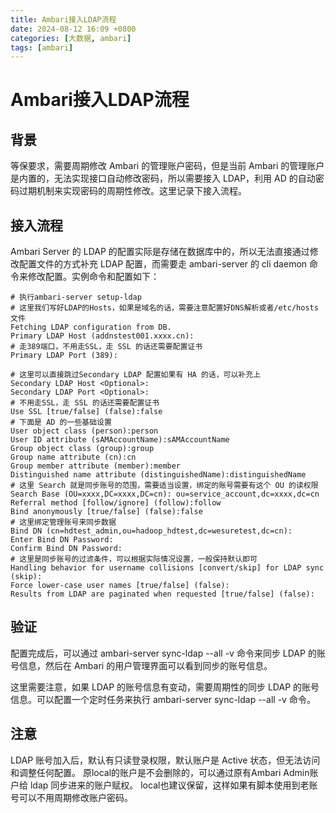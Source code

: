 ```yaml
---
title: Ambari接入LDAP流程
date: 2024-08-12 16:09 +0800
categories: [大数据, ambari]
tags: [ambari]
---
```


# Ambari接入LDAP流程
## 背景
等保要求，需要周期修改 Ambari 的管理账户密码，但是当前 Ambari 的管理账户是内置的，无法实现接口自动修改密码，所以需要接入 LDAP，利用 AD 的自动密码过期机制来实现密码的周期性修改。这里记录下接入流程。

## 接入流程
Ambari Server 的 LDAP 的配置实际是存储在数据库中的，所以无法直接通过修改配置文件的方式补充 LDAP 配置，而需要走 ambari-server 的 cli daemon 命令来修改配置。实例命令和配置如下：
```shell
# 执行ambari-server setup-ldap
# 这里我们写好LDAP的Hosts，如果是域名的话，需要注意配置好DNS解析或者/etc/hosts文件
Fetching LDAP configuration from DB.
Primary LDAP Host (addnstest001.xxxx.cn):
# 走389端口，不用走SSL，走 SSL 的话还需要配置证书
Primary LDAP Port (389):

# 这里可以直接跳过Secondary LDAP 配置如果有 HA 的话，可以补充上
Secondary LDAP Host <Optional>:
Secondary LDAP Port <Optional>:
# 不用走SSL，走 SSL 的话还需要配置证书
Use SSL [true/false] (false):false
# 下面是 AD 的一些基础设置
User object class (person):person
User ID attribute (sAMAccountName):sAMAccountName
Group object class (group):group
Group name attribute (cn):cn
Group member attribute (member):member
Distinguished name attribute (distinguishedName):distinguishedName
# 这里 Search 就是同步账号的范围，需要适当设置，绑定的账号需要有这个 OU 的读权限
Search Base (OU=xxxx,DC=xxxx,DC=cn): ou=service_account,dc=xxxx,dc=cn
Referral method [follow/ignore] (follow):follow
Bind anonymously [true/false] (false):false
# 这里绑定管理账号来同步数据
Bind DN (cn=hdtest_admin,ou=hadoop_hdtest,dc=wesuretest,dc=cn):
Enter Bind DN Password:
Confirm Bind DN Password:
# 这里是同步账号的过滤条件，可以根据实际情况设置，一般保持默认即可
Handling behavior for username collisions [convert/skip] for LDAP sync (skip):
Force lower-case user names [true/false] (false):
Results from LDAP are paginated when requested [true/false] (false):
```

## 验证
配置完成后，可以通过 ambari-server sync-ldap --all -v 命令来同步 LDAP 的账号信息，然后在 Ambari 的用户管理界面可以看到同步的账号信息。

这里需要注意，如果 LDAP 的账号信息有变动，需要周期性的同步 LDAP 的账号信息。可以配置一个定时任务来执行 ambari-server sync-ldap --all -v 命令。

## 注意
LDAP 账号加入后，默认有只读登录权限，默认账户是 Active 状态，但无法访问和调整任何配置。
原local的账户是不会删除的，可以通过原有Ambari Admin账户给 ldap 同步进来的账户赋权。
local也建议保留，这样如果有脚本使用到老账号可以不用周期修改账户密码。

